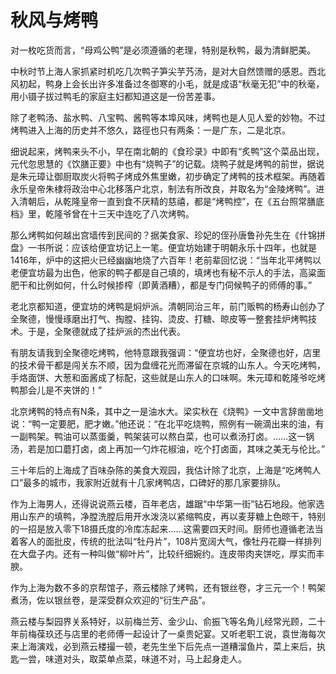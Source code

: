 # 秋风与烤鸭

对一枚吃货而言，“母鸡公鸭”是必须遵循的老理，特别是秋鸭，最为清鲜肥美。 

中秋时节上海人家抓紧时机吃几次鸭子笋尖芋艿汤，是对大自然馈赠的感恩。西北风初起，鸭身上会长出许多准备过冬御寒的小毛，就是成语“秋毫无犯”中的秋毫，用小镊子拔过鸭毛的家庭主妇都知道这是一份苦差事。 

除了老鸭汤、盐水鸭、八宝鸭、酱鸭等本埠风味，烤鸭也是人见人爱的妙物。不过烤鸭进入上海的历史并不悠久，路徑也只有两条：一是广东，二是北京。 

细说起来，烤鸭来头不小，早在南北朝的《食珍录》中即有“炙鸭”这个菜品出现，元代忽思慧的《饮膳正要》中也有“烧鸭子”的记载。烧鸭子就是烤鸭的前世，据说是朱元璋让御厨取炭火将鸭子烤成外焦里嫩，初步确定了烤鸭的技术框架。再随着永乐皇帝朱棣将政治中心北移落户北京，制法有所改良，并取名为“金陵烤鸭”。进入清朝后，从乾隆皇帝一直到食不厌精的慈禧，都是“烤鸭控”，在《五台照常膳底档》里，乾隆爷曾在十三天中连吃了八次烤鸭。 

那么烤鸭如何越出宫墙传到民间的？据美食家、珍妃的侄孙唐鲁孙先生在《什锦拼盘》一书所说：应该给便宜坊记上一笔。便宜坊始建于明朝永乐十四年，也就是1416年，炉中的这把火已经幽幽地烧了六百年！老前辈回忆说：“当年北平烤鸭以老便宜坊最为出色，他家的鸭子都是自己填的，填烤也有秘不示人的手法，高粱面肥干和比例如何，什么时候掺榨（即黄酒糟），都是专门伺候鸭子的师傅的事。” 

老北京都知道，便宜坊的烤鸭是焖炉派。清朝同治三年，前门贩鸭的杨寿山创办了全聚德，慢慢琢磨出打气、掏膛、挂钩、烫皮、打糖、晾皮等一整套挂炉烤鸭技术。于是，全聚德就成了挂炉派的杰出代表。 

有朋友请我到全聚德吃烤鸭，他特意跟我强调：“便宜坊也好，全聚德也好，店里的技术骨干都是闯关东不顺，因为盘缠花光而滞留在京城的山东人。今天吃烤鸭，手烙面饼、大葱和面酱成了标配，这些就是山东人的口味啊。朱元璋和乾隆爷吃烤鸭那会儿是不夹饼的！” 

北京烤鸭的特点有N条，其中之一是油水大。梁实秋在《烧鸭》一文中言辞凿凿地说：“鸭一定要肥，肥才嫩。”他还说：“在北平吃烧鸭，照例有一碗滴出来的油，有一副鸭架。鸭油可以蒸蛋羹，鸭架装可以熬白菜，也可以煮汤打卤。……这一锅汤，若是加口蘑打卤，卤上再加一勺炸花椒油，吃个打卤面，其味之美无与伦比。” 

三十年后的上海成了百味杂陈的美食大观园，我估计除了北京，上海是“吃烤鸭人口”最多的城市，我家附近就有十几家烤鸭店，口碑好的那几家要排队。 

作为上海男人，还得说说燕云楼，百年老店，雄踞“中华第一街”钻石地段。他家选用山东产的填鸭，净膛洗膛后用开水泼浇以紧缩鸭皮，再以麦芽糖上色晾干，特别的一招是放入零下18摄氏度的冷库冻起来……这需要四天时间。厨师也遵循老法当着客人的面批皮，传统的批法叫“牡丹片”，108片宽阔大气，像牡丹花瓣一样排列在大盘子内。还有一种叫做“柳叶片”，比较纤细婉约。连皮带肉夹饼吃，厚实而丰腴。 

作为上海为数不多的京帮馆子，燕云楼除了烤鸭，还有银丝卷，才三元一个！鸭架煮汤，佐以银丝卷，是深受群众欢迎的“衍生产品”。 

燕云楼与梨园界关系特好，以前梅兰芳、金少山、俞振飞等名角儿经常光顾，二十年前梅葆玖还与店里的老师傅一起设计了一桌贵妃宴。又听老职工说，袁世海每次来上海演戏，必到燕云楼撮一顿，老先生坐下后先点一道糟溜鱼片，菜上来后，执匙一尝，味道对头，取菜单点菜，味道不对，马上起身走人。